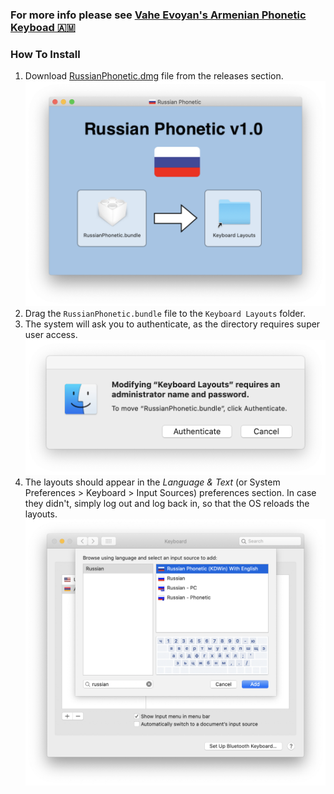 ### For more info please see [Vahe Evoyan's Armenian Phonetic Keyboad 🇦🇲](https://github.com/vahe-evoyan/armenian-phonetic) 

### How To Install
1. Download [RussianPhonetic.dmg](https://github.com/sergchil/armenian-phonetic/releases/download/v1.0/RussianPhonetic.dmg) file from the releases section.
![Image Window](/screenshots/dmg-window.png)
2. Drag the `RussianPhonetic.bundle` file to the `Keyboard Layouts` folder.
3. The system will ask you to authenticate, as the directory requires super user access.
![Permission Access](/screenshots/authenticate.png)
4. The layouts should appear in the *Language & Text* (or System Preferences > Keyboard > Input Sources) preferences section. In case they didn't, simply log out and log back in, so that the OS reloads the layouts.
![Permission Access](/screenshots/layout-settings.png)

